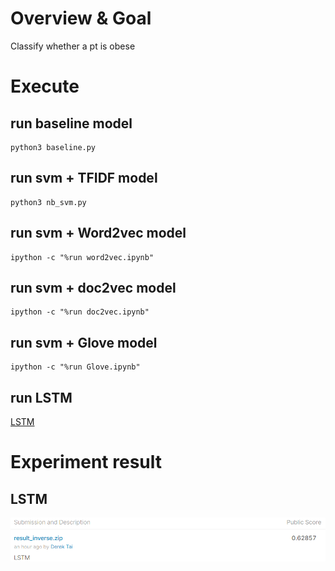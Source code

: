 # Overview & Goal
Classify whether a pt is obese
# Execute
## run baseline model
	python3 baseline.py
## run svm + TFIDF model
	python3 nb_svm.py
## run svm + Word2vec model
	ipython -c "%run word2vec.ipynb"
## run svm + doc2vec model
	ipython -c "%run doc2vec.ipynb"
## run svm + Glove model
	ipython -c "%run Glove.ipynb"
## run LSTM
[LSTM](https://github.com/nomiaro/DigitalMedicine_Case1/blob/master/LSTM/README.md)
# Experiment result
## LSTM
![image](https://github.com/nomiaro/DigitalMedicine_Case1/blob/master/LSTM/Experiment_Result.png)
